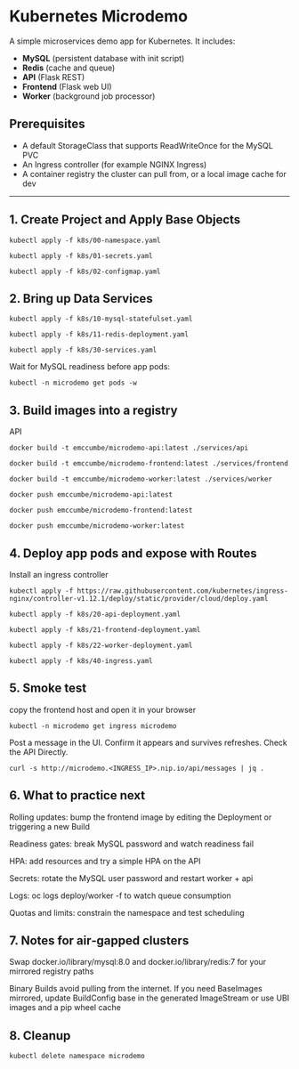 # Kubernetes Microdemo

A simple microservices demo app for Kubernetes. It includes:
- **MySQL** (persistent database with init script)
- **Redis** (cache and queue)
- **API** (Flask REST)
- **Frontend** (Flask web UI)
- **Worker** (background job processor)

## Prerequisites
- A default StorageClass that supports ReadWriteOnce for the MySQL PVC
- An Ingress controller (for example NGINX Ingress)
- A container registry the cluster can pull from, or a local image cache for dev

---

## 1. Create Project and Apply Base Objects

`kubectl apply -f k8s/00-namespace.yaml`

`kubectl apply -f k8s/01-secrets.yaml`

`kubectl apply -f k8s/02-configmap.yaml`


## 2.  Bring up Data Services
`kubectl apply -f k8s/10-mysql-statefulset.yaml`

`kubectl apply -f k8s/11-redis-deployment.yaml`

`kubectl apply -f k8s/30-services.yaml`

Wait for MySQL readiness before app pods:

`kubectl -n microdemo get pods -w`


## 3. Build images into a registry
API

`docker build -t emccumbe/microdemo-api:latest ./services/api`

`docker build -t emccumbe/microdemo-frontend:latest ./services/frontend`

`docker build -t emccumbe/microdemo-worker:latest ./services/worker`

`docker push emccumbe/microdemo-api:latest`

`docker push emccumbe/microdemo-frontend:latest`

`docker push emccumbe/microdemo-worker:latest`

## 4. Deploy app pods and expose with Routes
Install an ingress controller

`kubectl apply -f https://raw.githubusercontent.com/kubernetes/ingress-nginx/controller-v1.12.1/deploy/static/provider/cloud/deploy.yaml`

`kubectl apply -f k8s/20-api-deployment.yaml`

`kubectl apply -f k8s/21-frontend-deployment.yaml`

`kubectl apply -f k8s/22-worker-deployment.yaml`

`kubectl apply -f k8s/40-ingress.yaml`


## 5. Smoke test
copy the frontend host and open it in your browser

`kubectl -n microdemo get ingress microdemo`

Post a message in the UI.  Confirm it appears and survives refreshes.  Check the API Directly.

`curl -s http://microdemo.<INGRESS_IP>.nip.io/api/messages | jq .`

## 6. What to practice next

Rolling updates: bump the frontend image by editing the Deployment or triggering a new Build

Readiness gates: break MySQL password and watch readiness fail

HPA: add resources and try a simple HPA on the API

Secrets: rotate the MySQL user password and restart worker + api

Logs: oc logs deploy/worker -f to watch queue consumption

Quotas and limits: constrain the namespace and test scheduling

## 7. Notes for air‑gapped clusters

Swap docker.io/library/mysql:8.0 and docker.io/library/redis:7 for your mirrored registry paths

Binary Builds avoid pulling from the internet. If you need BaseImages mirrored, update BuildConfig base in the generated ImageStream or use UBI images and a pip wheel cache

## 8. Cleanup

`kubectl delete namespace microdemo`
